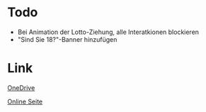 # Todo
- Bei Animation der Lotto-Ziehung, alle Interatkionen blockieren
- "Sind Sie 18?"-Banner hinzufügen

# Link
[OneDrive](https://onedrive.live.com/View.aspx?resid=B8C68B1BEF1D3C90!521&wd=target(Allgemein.one%7Cb0d44308-c273-49cf-bdfd-32bc3700c352/Aufgabenstellung%7C6dca1bd6-5832-4ab3-8d8b-a9114ef13619/)&authkey=!AHAXCnFh1D5m8ps)

[Online Seite](https://lotto.dotbehindyou.de/)
